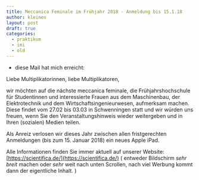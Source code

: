 ```yaml
---
title: Meccanica Feminale im Frühjahr 2018 - Anmeldung bis 15.1.18
author: kleinen
layout: post
draft: true
categories:
  - praktikum
  - imi
  - old
---
```

 - diese Mail hat mich erreicht:

Liebe Multiplikatorinnen,
liebe Multiplikatoren,

wir möchten auf die nächste meccanica feminale, die Frühjahrshochschule für Studentinnen und interessierte Frauen aus dem Maschinenbau, der Elektrotechnik und dem Wirtschaftsingenieurwesen, aufmerksam machen.
Diese findet vom 27.02 bis 03.03 in Schwenningen statt und wir würden uns freuen, wenn Sie den Veranstaltungshinweis wieder weitergeben und in Ihren (sozialen) Medien teilen.

Als Anreiz verlosen wir dieses Jahr zwischen allen fristgerechten Anmeldungen (bis zum 15. Januar 2018) ein neues Apple iPad.

Alle Informationen finden Sie immer aktuell auf unserer Website: [https://scientifica.de/](https://scientifica.de/)
( entweder Bildschirm _sehr breit_ machen oder _sehr_ weit nach unten Scrollen,
nach viel Werbung kommt dann der eigentliche Inhalt. )

